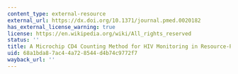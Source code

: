 ```yaml
---
content_type: external-resource
external_url: https://dx.doi.org/10.1371/journal.pmed.0020182
has_external_license_warning: true
license: https://en.wikipedia.org/wiki/All_rights_reserved
status: ''
title: A Microchip CD4 Counting Method for HIV Monitoring in Resource-Poor Settings
uid: 68a1bda8-7ac4-4a72-8544-d4b74c9772f7
wayback_url: ''
---
```

